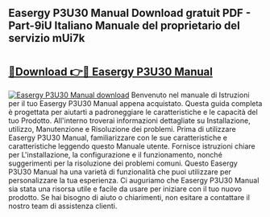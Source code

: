 ## Easergy P3U30 Manual Download gratuit PDF - Part-9iU Italiano Manuale del proprietario del servizio mUi7k

# <h2><a href="http://dfb6sv5.blite.top/?on=Easergy+P3U30+Manual">🔗Download 👉🔴 Easergy P3U30 Manual</a></h2>

[![Easergy P3U30 Manual download](https://i.imgur.com/lujVjoI.png)](http://dfb6sv5.blite.top/?on=Easergy+P3U30+Manual)
Benvenuto nel manuale di Istruzioni per il tuo Easergy P3U30 Manual appena acquistato. Questa guida completa è progettata per aiutarti a padroneggiare le caratteristiche e le capacità del tuo Prodotto. All'interno troverai informazioni dettagliate su Installazione, utilizzo, Manutenzione e Risoluzione dei problemi. Prima di utilizzare Easergy P3U30 Manual, familiarizzare con le sue caratteristiche e caratteristiche leggendo questo Manuale utente. Fornisce istruzioni chiare per L'installazione, la configurazione e il funzionamento, nonché suggerimenti per la risoluzione dei problemi comuni. Questo Easergy P3U30 Manual ha una varietà di funzionalità che puoi utilizzare per personalizzare la tua esperienza. Ci auguriamo che Easergy P3U30 Manual sia stata una risorsa utile e facile da usare per iniziare con il tuo nuovo prodotto. Se hai bisogno di aiuto o chiarimenti, non esitare a contattare il nostro team di assistenza clienti.
